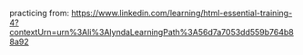 practicing from: https://www.linkedin.com/learning/html-essential-training-4?contextUrn=urn%3Ali%3AlyndaLearningPath%3A56d7a7053dd559b764b88a92